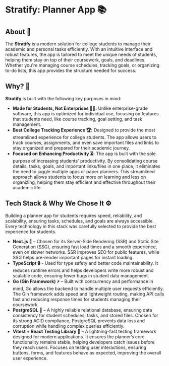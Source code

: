 # Stratify: Planner App 📚

## About 📖
The **Stratify** is a modern solution for college students to manage their academic and personal tasks efficiently. With an intuitive interface and robust features, the app is tailored to meet the unique needs of students, helping them stay on top of their coursework, goals, and deadlines. Whether you're managing course schedules, tracking goals, or organizing to-do lists, this app provides the structure needed for success.

## Why? 🤔

**Stratify** is built with the following key purposes in mind:

+ **Made for Students, Not Enterprises 🧑‍🎓:** Unlike enterprise-grade software, this app is optimized for individual use, focusing on features that students need, like course tracking, goal setting, and task management.
+ **Best College Tracking Experience 🏆:**  Designed to provide the most streamlined experience for college students. The app allows users to track courses, assignments, and even save important files and links to stay organized and prepared for their academic journey.
+ **Focused on Enhancing Productivity ⏳:** The app is built with the sole purpose of increasing students' productivity. By consolidating course details, tasks, goals, and important links/files in one place, it eliminates the need to juggle multiple apps or paper planners. This streamlined approach allows students to focus more on learning and less on organizing, helping them stay efficient and effective throughout their academic life.

## Tech Stack & Why We Chose It ⚙️

Building a planner app for students requires speed, reliability, and scalability, ensuring tasks, schedules, and goals are always accessible. Every technology in this stack was carefully selected to provide the best experience for students.

+ **Next.js 🚀** – Chosen for its Server-Side Rendering (SSR) and Static Site Generation (SSG), ensuring fast load times and a smooth experience, even on slower networks. SSR improves SEO for public features, while SSG helps pre-render important pages for instant loading.
+ **TypeScript 🔒** - Used for type safety and better code maintainability. It reduces runtime errors and helps developers write more robust and scalable code, ensuring fewer bugs in student data management.
+ **Go (Gin Framework) ⚡** – Built with concurrency and performance in mind, Go allows the backend to handle multiple user requests efficiently. The Gin framework adds speed and lightweight routing, making API calls fast and reducing response times for students managing their coursework.
+ **PostgreSQL 💾** – A highly reliable relational database, ensuring data consistency for student schedules, tasks, and stored files. Chosen for its strong ACID compliance, PostgreSQL prevents data loss and corruption while handling complex queries efficiently.
+ **Vitest + React Testing Library 🧪** – A lightning-fast testing framework designed for modern applications. It ensures the planner’s core functionality remains stable, helping developers catch issues before they reach users. Focuses on testing user interactions, ensuring buttons, forms, and features behave as expected, improving the overall user experience.
